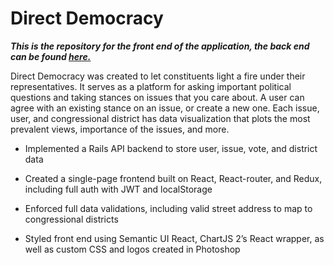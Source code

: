 # Direct Democracy
**_This is the repository for the front end of the application, the back end can be found [here.]('https://github.com/MatteBru/d-dem-back')_**

Direct Democracy was created to let constituents light a fire under their representatives. It serves as a platform for asking important political questions and taking stances on issues that you care about. A user can agree with an existing stance on an issue, or create a new one. Each issue, user, and congressional district has data visualization that plots the most prevalent views, importance of the issues, and more.



+ Implemented a Rails API backend to store user, issue, vote, and district data

+ Created a single-page frontend built on React, React-router, and Redux, including full auth with JWT and localStorage

+ Enforced full data validations, including valid street address to map to congressional districts

+ Styled front end using Semantic UI React, ChartJS 2’s React wrapper, as well as custom CSS and logos created in Photoshop
